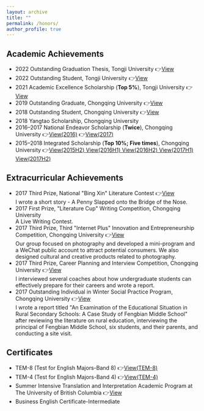 ```yaml
---
layout: archive
title: ""
permalink: /honors/
author_profile: true
---
```

<link rel="stylesheet" href="/assets/css/item.css">
<h2>Academic Achievements</h2>
<ul>
  <li class="item">
    2022 Outstanding Graduation Thesis, Tongji University
    👉<a href="/honors/image1.jpeg" class="view-link">View</a>
  </li>
  <li class="item">
    2022 Outstanding Student, Tongji University
    👉<a href="/honors/image2.png" class="view-link">View</a>
  </li>
  <li class="item">
    2021 Academic Excellence Scholarship (<strong>Top 5%</strong>), Tongji University
    👉<a href="/honors/image3.png" class="view-link">View</a>
  </li>
  <li class="item">
    2019 Outstanding Graduate, Chongqing University
    👉<a href="/honors/image4.jpeg" class="view-link">View</a>
  </li>
  <li class="item">
    2018 Outstanding Student, Chongqing University
    👉<a href="/honors/image5.png" class="view-link">View</a>
  </li>
  <li class="item">
    2018 Yangtao Scholarship, Chongqing University
  </li>
  <li class="item">
    2016–2017 National Endeavor Scholarship (<strong>Twice</strong>), Chongqing University
    👉<a href="/honors/image6.png" class="view-link">View(2016)</a>
    👉<a href="/honors/image7.jpeg" class="view-link">View(2017)</a>
  </li>
  <li class="item">
    2015–2018 Integrated Scholarship (<strong>Top 10%; Five times</strong>), Chongqing University
    👉<a href="/honors/image8.png" class="view-link">View(2015H2) </a>
    <a href="/honors/image9.png" class="view-link">View(2016H1) </a>
    <a href="/honors/image10.png" class="view-link">View(2016H2) </a>
    <a href="/honors/image11.png" class="view-link">View(2017H1) </a>
    <a href="/honors/image12.jpeg" class="view-link">View(2017H2)</a>
  </li>
</ul>
<h2>Extracurricular Achievements</h2>
<ul>
  <li class="item">
    2017 Third Prize, National "Bing Xin" Literature Contest
    👉<a href="/honors/image13.png" class="view-link">View</a>
    <div class="description">
      I wrote a short story - A Penny Slapped onto the Bridge of the Nose.
    </div>
  </li>
  <li class="item">
    2017 First Prize, "Literature Cup" Writing Competition, Chongqing University
    <div class="description">
      A Live Writing Contest.
    </div>
  </li>
  <li class="item">
    2017 Third Prize, Third "Internet Plus" Innovation and Entrepreneurship Competition, Chongqing University
    👉<a href="/honors/image14.png" class="view-link">View</a>
    <div class="description">
      Our group focused on photography and developed a mini-program and a WeChat public account to attract potential consumers. We also designed cultural and creative products related to photography.
    </div>
  </li>
  <li class="item">
    2017 Third Prize, Career Planning and Interview Competition, Chongqing University
    👉<a href="/honors/image15.png" class="view-link">View</a>
    <div class="description">
      I interviewed several coaches about how undergraduate students can effectively prepare for their careers and wrote a report.
    </div>
  </li>
  <li class="item">
    2017 Outstanding Individual in Winter Social Practice Program, Chongqing University
    👉<a href="/honors/image16.png" class="view-link">View</a>
    <div class="description">
      I wrote a report titled "An Examination of the Educational Situation in Rural Secondary Schools: A Case Study of Fengbian Middle School" after reviewing the literature on rural education, interviewing the principal of Fengbian Middle School, six students, and their parents, and conducting a site visit.
    </div>
  </li>
</ul>
<h2>Certificates</h2>
<ul>
  <li class="item">
    TEM-8 (Test for English Majors-Band 8)
    👉<a href="/honors/image23.png" class="view-link">View(TEM-8)</a>
  </li>
  <li class="item">
    TEM-4 (Test for English Majors-Band 4)
    👉<a href="/honors/image22.png" class="view-link">View(TEM-4)</a>
  </li>
  <li class="item">
    Summer Intensive Translation and Interpretation Academic Program at The University of British Columbia
    👉<a href="/honors/image24.png" class="view-link">View</a>
  </li>
  <li class="item">
    Business English Certificate-Intermediate
  </li>
</ul>

